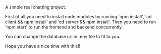 A simple real chatting project.

First of all you need to install node modules by running 'npm install', 'cd client && npm install' and 'cd server && npm install'.
Then you need to run 'npm start' to run the frontend and backend concurrently.

You can change the database url in .env file to fit to you.

Hope you have a nice time with this!!